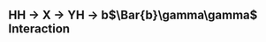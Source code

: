 ## HH $\longrightarrow$ X $\longrightarrow$ YH $\longrightarrow$ b$\Bar{b}\gamma\gamma$ Interaction
